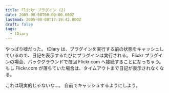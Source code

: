```yaml
---
title: Flickr プラグイン (2)
date: 2005-08-08T00:00:00.000Z
lastmod: 2005-08-08T17:19:42.000Z
draft: false
tags:
  - tDiary
---
```


やっぱり嘘だった。 tDiary は、プラグインを実行する前の状態をキャッシュしているので、日記を表示するたびにプラグインは実行される。 Flickr プラグインの場合、バックグラウンドで毎回 Flickr.com へ接続することになっちゃう。 もし Flickr.com が落ちていた場合は、タイムアウトまで日記が表示されなくなる。

これは現実的じゃないな…。 自前でキャッシュするようにしよう。
